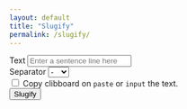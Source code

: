 ```yaml
---
layout: default
title: "Slugify"
permalink: /slugify/
---
```


<div class="mt-3">
	<div class="row justify-content-center">
		<div class="col-md-6">
			<div class="mb-3">
				<label class="form-label" for="text">Text</label>
				<input id="text" type="text" class="form-control input-text" placeholder="Enter a sentence line here">
			</div>
		</div>
		<div class="col-md-2">
			<div class="mb-3">
				<label class="form-label" for="separator">Separator</label>
				<select id="separator" class="form-select input-split">
					<option value="-">-</option>
					<option value="--">--</option>
					<option value="_">_</option>
					<option value="__">__</option>
				</select>
			</div>
		</div>
	</div>
	<div class="row justify-content-center mb-3">
		<div class="col-md-3">
			<div class="form-check form-switch">
				<input class="form-check-input" type="checkbox" id="onPasteCopy" name="onPasteCopy">
				<label class="form-check-label mt-1" for="onPasteCopy">Copy clibboard on <code>paste</code> or <code>input</code> the text.</label>
			</div>
		</div>
	</div>
	<div class="row justify-content-center">
		<div class="col-md-3">
			<button class="btn w-100 btn-primary" type="button" data-action="slugify">Slugify</button>
		</div>
	</div>
	<div class="text-center">
		<div class="mt-4 alert alert-slug d-inline-block bg-white d-none"><code class="slug-text font-monospace"></code><span class="char-count text-white" title="Slug length"></span></div>
	</div>
</div>
<script>
function strToSlug(str = '', sep = '') {
	if (str) {
		sep = sep ? sep : '-';
		str = str.trim();
		str = str.toLowerCase();

		const from = "åàáãäâèéëêìíïîòóöôùúüûñç·/_,:;";
		const to = "aaaaaaeeeeiiiioooouuuunc------";

		for (let i = 0, l = from.length; i < l; i++) {
			str = str.replace(new RegExp(from.charAt(i), "g"), to.charAt(i));
		}

		return str
			.replace(/[^a-z0-9 -]/g, "")
			.replace(/\s+/g, "-")
			.replace(/-+/g, "-")
			.replace(/^-+/, "")
			.replace(/-+$/, "")
			.replace(/-/g, sep);
	}
}
document.addEventListener('DOMContentLoaded', function () {
	var inputText = document.querySelector('.input-text');
	var inputSplit = document.querySelector('.input-split');
	var slugifyButton = document.querySelector('[data-action="slugify"]');
	var input = document.querySelector('.input');

	inputText.addEventListener('focus', function () {
		inputText.select();
	});

	slugifyButton.addEventListener('click', function () {
		var val = inputText.value;
		var split = inputSplit.value;
		var slug = strToSlug(val, split);

		if (val) {
			mk.copyToClipboard(slug,function(success) {
				if(success) {
					let slugText = document.querySelector('.slug-text'), slugCount = document.querySelector('.char-count');
					slugText.closest('.alert').classList.remove('d-none');
					slugText.textContent = slug;
					slugCount.classList.remove('bg-warning','bg-success','bg-danger');
					let bgClass = 'bg-success';
					if(slug.length <= 5) {
						bgClass = 'bg-warning';
					}else if(slug.length > 20) {
						bgClass = 'bg-danger';
					}
					slugCount.textContent = slug.length;
					slugCount.classList.add(bgClass);
				}
			},function(error){
				if(error) {
					document.querySelector('.slug-text').closest('.alert').classList.add('d-none');
					mk.toastr({head:{text:'Error'},body:'Unable to copy text to clipboard!'},'danger');
				}
			});
		} else {
			document.querySelector('.slug-text').closest('.alert').classList.add('d-none');
			mk.toastr({head:{text:'Error'},body:'Enter a text that you want to make a slug!'},'danger');
		}
	});

	var onPasteCopy = document.querySelector('[name="onPasteCopy"]');
	window.onload = function() {
		var isOnPasteCopy = mk.store.get('on_paste_copy');
		onPasteCopy.checked = isOnPasteCopy=='yes'?true:false;
	}
	onPasteCopy.addEventListener('change', function () {
		mk.store.set('on_paste_copy',this.checked?'yes':'no');
	});
	inputText.addEventListener('input', function () {
		if(onPasteCopy.checked) {
			slugifyButton.click();
		}
	});
});
</script>